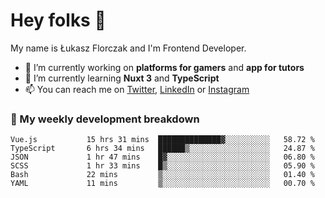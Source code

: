 # Hey folks 👋

My name is Łukasz Florczak and I'm Frontend Developer. 

- 🔭 I’m currently working on **platforms for gamers** and **app for tutors**
- 🌱 I’m currently learning **Nuxt 3** and **TypeScript**
- 📫 You can reach me on [Twitter](https://twitter.com/lukaszflorczak), [LinkedIn](https://pl.linkedin.com/in/lukasz-florczak) or [Instagram](https://instagram.com/lukaszflorczak)


### 🧮 My weekly development breakdown

<!--START_SECTION:waka-->

```text
Vue.js           15 hrs 31 mins  ██████████████▓░░░░░░░░░░   58.72 %
TypeScript       6 hrs 34 mins   ██████▒░░░░░░░░░░░░░░░░░░   24.87 %
JSON             1 hr 47 mins    █▓░░░░░░░░░░░░░░░░░░░░░░░   06.80 %
SCSS             1 hr 33 mins    █▒░░░░░░░░░░░░░░░░░░░░░░░   05.90 %
Bash             22 mins         ▒░░░░░░░░░░░░░░░░░░░░░░░░   01.40 %
YAML             11 mins         ▒░░░░░░░░░░░░░░░░░░░░░░░░   00.70 %
```

<!--END_SECTION:waka-->

<!--
**lukaszflorczak/lukaszflorczak** is a ✨ _special_ ✨ repository because its `README.md` (this file) appears on your GitHub profile.

Here are some ideas to get you started:

- 🔭 I’m currently working on ...
- 🌱 I’m currently learning ...
- 👯 I’m looking to collaborate on ...
- 🤔 I’m looking for help with ...
- 💬 Ask me about ...
- 📫 How to reach me: ...
- 😄 Pronouns: ...
- ⚡ Fun fact: ...
-->
